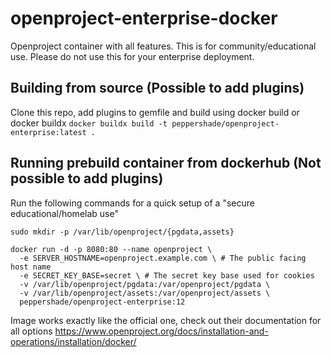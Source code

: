 # openproject-enterprise-docker

Openproject container with all features. This is for community/educational use. Please do not use this for your enterprise deployment.

## Building from source (Possible to add plugins)

Clone this repo, add plugins to gemfile and build using docker build or docker buildx
```docker buildx build -t peppershade/openproject-enterprise:latest .```

## Running prebuild container from dockerhub (Not possible to add plugins)

Run the following commands for a quick setup of a "secure educational/homelab use"
```
sudo mkdir -p /var/lib/openproject/{pgdata,assets} 

docker run -d -p 8080:80 --name openproject \
  -e SERVER_HOSTNAME=openproject.example.com \ # The public facing host name
  -e SECRET_KEY_BASE=secret \ # The secret key base used for cookies
  -v /var/lib/openproject/pgdata:/var/openproject/pgdata \
  -v /var/lib/openproject/assets:/var/openproject/assets \
  peppershade/openproject-enterprise:12
```

Image works exactly like the official one, check out their documentation for all options https://www.openproject.org/docs/installation-and-operations/installation/docker/
